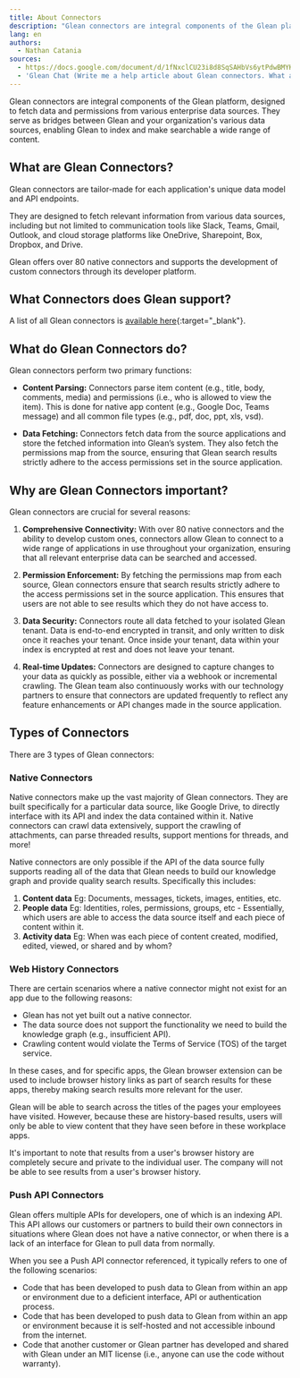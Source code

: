 ```yaml
---
title: About Connectors
description: "Glean connectors are integral components of the Glean platform, designed to fetch data and permissions from various enterprise data sources."
lang: en
authors:
  - Nathan Catania
sources:
  - https://docs.google.com/document/d/1fNxclCU23i8d8SqSAHbVs6ytPdwBMYK8um6aeMIJgwE/edit
  - 'Glean Chat (Write me a help article about Glean connectors. What are they, what do they do, why are they important, etc. Do not target any one specific connector. This is to be used as an "about" or "overview" page for all connectors.)'
---
```




Glean connectors are integral components of the Glean platform, designed to fetch data and permissions from various enterprise data sources. They serve as bridges between Glean and your organization's various data sources, enabling Glean to index and make searchable a wide range of content.

## What are Glean Connectors?
Glean connectors are tailor-made for each application's unique data model and API endpoints.

They are designed to fetch relevant information from various data sources, including but not limited to communication tools like Slack, Teams, Gmail, Outlook, and cloud storage platforms like OneDrive, Sharepoint, Box, Dropbox, and Drive.

Glean offers over 80 native connectors and supports the development of custom connectors through its developer platform.


## What Connectors does Glean support?
A list of all Glean connectors is [available here](https://www.glean.com/connectors){:target="_blank"}.


## What do Glean Connectors do?
Glean connectors perform two primary functions:

* **Content Parsing:** Connectors parse item content (e.g., title, body, comments, media) and permissions (i.e., who is allowed to view the item). This is done for native app content (e.g., Google Doc, Teams message) and all common file types (e.g., pdf, doc, ppt, xls, vsd).

* **Data Fetching:** Connectors fetch data from the source applications and store the fetched information into Glean’s system. They also fetch the permissions map from the source, ensuring that Glean search results strictly adhere to the access permissions set in the source application.


## Why are Glean Connectors important?
Glean connectors are crucial for several reasons:

1. **Comprehensive Connectivity:** With over 80 native connectors and the ability to develop custom ones, connectors allow Glean to connect to a wide range of applications in use throughout your organization, ensuring that all relevant enterprise data can be searched and accessed.

2. **Permission Enforcement:** By fetching the permissions map from each source, Glean connectors ensure that search results strictly adhere to the access permissions set in the source application. This ensures that users are not able to see results which they do not have access to.

3. **Data Security:** Connectors route all data fetched to your isolated Glean tenant. Data is end-to-end encrypted in transit, and only written to disk once it reaches your tenant. Once inside your tenant, data within your index is encrypted at rest and does not leave your tenant.

4. **Real-time Updates:** Connectors are designed to capture changes to your data as quickly as possible, either via a webhook or incremental crawling. The Glean team also continuously works with our technology partners to ensure that connectors are updated frequently to reflect any feature enhancements or API changes made in the source application.


## Types of Connectors
There are 3 types of Glean connectors:

### Native Connectors
Native connectors make up the vast majority of Glean connectors.  They are built specifically for a particular data source, like Google Drive, to directly interface with its API and index the data contained within it. Native connectors can crawl data extensively, support the crawling of attachments, can parse threaded results, support mentions for threads, and more!

Native connectors are only possible if the API of the data source fully supports reading all of the data that Glean needs to build our knowledge graph and provide quality search results. Specifically this includes:

1. **Content data**
    Eg: Documents, messages, tickets, images, entities, etc.
2. **People data**
    Eg: Identities, roles, permissions, groups, etc - Essentially, which users are able to access the data source itself and each piece of content within it.
3. **Activity data**
    Eg: When was each piece of content created, modified, edited, viewed, or shared and by whom?

### Web History Connectors
There are certain scenarios where a native connector might not exist for an app due to the following reasons:

- Glean has not yet built out a native connector.
- The data source does not support the functionality we need to build the knowledge graph (e.g., insufficient API).
- Crawling content would violate the Terms of Service (TOS) of the target service.

In these cases, and for specific apps, the Glean browser extension can be used to include browser history links as part of search results for these apps, thereby making search results more relevant for the user.

Glean will be able to search across the titles of the pages your employees have visited. However, because these are history-based results, users will only be able to view content that they have seen before in these workplace apps.

It's important to note that results from a user's browser history are completely secure and private to the individual user. The company will not be able to see results from a user's browser history.

### Push API Connectors
Glean offers multiple APIs for developers, one of which is an indexing API. This API allows our customers or partners to build their own connectors in situations where Glean does not have a native connector, or when there is a lack of an interface for Glean to pull data from normally. 

When you see a Push API connector referenced, it typically refers to one of the following scenarios:

- Code that has been developed to push data to Glean from within an app or environment due to a deficient interface, API or authentication process.
- Code that has been developed to push data to Glean from within an app or environment because it is self-hosted and not accessible inbound from the internet.
- Code that another customer or Glean partner has developed and shared with Glean under an MIT license (i.e., anyone can use the code without warranty).